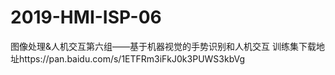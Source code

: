 # 2019-HMI-ISP-06
图像处理&amp;人机交互第六组——基于机器视觉的手势识别和人机交互
训练集下载地址https://pan.baidu.com/s/1ETFRm3iFkJ0k3PUWS3kbVg
